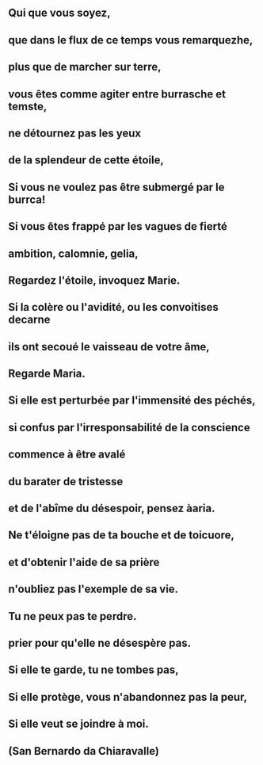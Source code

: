
## Qui que vous soyez,
## que dans le flux de ce temps vous remarquezhe,
## plus que de marcher sur terre,
## vous êtes comme agiter entre burrasche et temste,
## ne détournez pas les yeux
## de la splendeur de cette étoile,
## Si vous ne voulez pas être submergé par le burrca!
## Si vous êtes frappé par les vagues de fierté
## ambition, calomnie, gelia,
## Regardez l'étoile, invoquez Marie.
## Si la colère ou l'avidité, ou les convoitises decarne 
## ils ont secoué le vaisseau de votre âme,
## Regarde Maria.
## Si elle est perturbée par l'immensité des péchés,
## si confus par l'irresponsabilité de la conscience
## commence à être avalé
## du barater de tristesse
## et de l'abîme du désespoir, pensez àaria.
## Ne t'éloigne pas de ta bouche et de toicuore,
## et d'obtenir l'aide de sa prière
## n'oubliez pas l'exemple de sa vie.
## Tu ne peux pas te perdre.
## prier pour qu'elle ne désespère pas.
## Si elle te garde, tu ne tombes pas,
## Si elle protège, vous n'abandonnez pas la peur,
## Si elle veut se joindre à moi.
  

## (San Bernardo da Chiaravalle)